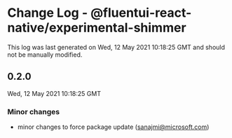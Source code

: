 # Change Log - @fluentui-react-native/experimental-shimmer

This log was last generated on Wed, 12 May 2021 10:18:25 GMT and should not be manually modified.

<!-- Start content -->

## 0.2.0

Wed, 12 May 2021 10:18:25 GMT

### Minor changes

- minor changes to force package update (sanajmi@microsoft.com)
